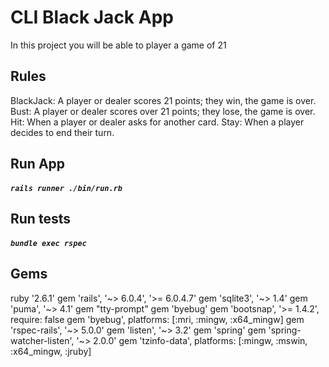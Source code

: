 # CLI Black Jack App 

In this project you will be able to player a game of 21
## Rules

BlackJack: A player or dealer scores 21 points; they win, the game is over.
Bust: A player or dealer scores over 21 points; they lose, the game is over.
Hit: When a player or dealer asks for another card.
Stay: When a player decides to end their turn.

## Run App

##### `rails runner ./bin/run.rb`
## Run tests
##### `bundle exec rspec`

## Gems

ruby '2.6.1'
gem 'rails', '~> 6.0.4', '>= 6.0.4.7'
gem 'sqlite3', '~> 1.4'
gem 'puma', '~> 4.1'
gem "tty-prompt"
gem 'byebug'
gem 'bootsnap', '>= 1.4.2', require: false
gem 'byebug', platforms: [:mri, :mingw, :x64_mingw]
gem 'rspec-rails', '~> 5.0.0'
gem 'listen', '~> 3.2'
gem 'spring'
gem 'spring-watcher-listen', '~> 2.0.0'
gem 'tzinfo-data', platforms: [:mingw, :mswin, :x64_mingw, :jruby]
